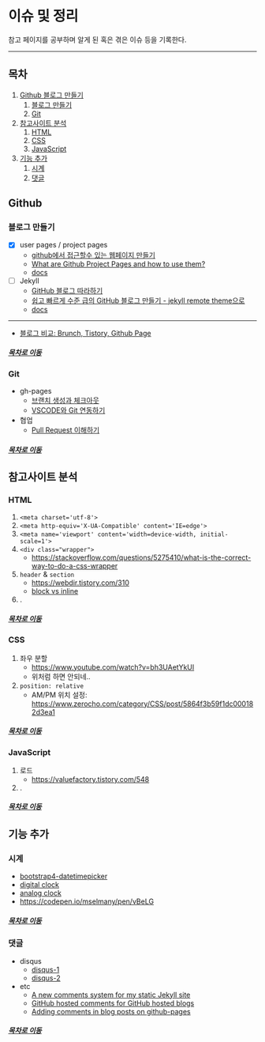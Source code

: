 이슈 및 정리
=====
참고 페이지를 공부하며 알게 된 혹은 겪은 이슈 등을 기록한다.
- - -
## 목차
1. [Github 블로그 만들기](#Github-블로그-만들기)
	1. [블로그 만들기](#블로그-만들기)
	2. [Git](#Git)
2. [참고사이트 분석](#참고사이트-분석)
	1. [HTML](#HTML)
	2. [CSS](#CSS)
	3. [JavaScript](#JavaScript)
3. [기능 추가](#기능-추가)
	1. [시계](#시계)
	2. [댓글](#댓글)

## Github
### 블로그 만들기
* [x] user pages / project pages
	* [github에서 접근할수 있는 웹페이지 만들기](https://blog.outsider.ne.kr/593)
	* [What are Github Project Pages and how to use them?](https://stackoverflow.com/questions/41228787/what-are-github-project-pages-and-how-to-use-them)
	* [docs](https://pages.github.com/)
* [ ] Jekyll
	* [GitHub 블로그 따라하기](https://devinlife.com/howto/)
	* [쉽고 빠르게 수준 급의 GitHub 블로그 만들기 - jekyll remote theme으로](https://dreamgonfly.github.io/2018/01/27/jekyll-remote-theme.html)
	* [docs](https://jekyllrb-ko.github.io/)
	

- - -
* [블로그 비교: Brunch, Tistory, Github Page](https://cheese10yun.github.io/blog-start/)

##### [목차로 이동](#목차)

### Git
* gh-pages
	* [브랜치 생성과 체크아웃](https://mylko72.gitbooks.io/git/content/branch/checkout.html)
	* [VSCODE와 Git 연동하기](https://potensj.tistory.com/55)
* 협업
	* [Pull Request 이해하기](https://velog.io/@zansol/Pull-Request-%EC%9D%B4%ED%95%B4%ED%95%98%EA%B8%B0)

##### [목차로 이동](#목차)

## 참고사이트 분석
### HTML
1. `<meta charset='utf-8'>`
2. `<meta http-equiv='X-UA-Compatible' content='IE=edge'>`
3. `<meta name='viewport' content='width=device-width, initial-scale=1'>`
4. `<div class="wrapper">`
	* https://stackoverflow.com/questions/5275410/what-is-the-correct-way-to-do-a-css-wrapper
5. `header` & `section`
	* https://webdir.tistory.com/310
	* [block vs inline](https://developer.mozilla.org/ko/docs/Web/HTML/Block-level_elements)
6. .

##### [목차로 이동](#목차)

### CSS
1. 좌우 분할
	* https://www.youtube.com/watch?v=bh3UAetYkUI
	* 위처럼 하면 안되네..
2. `position: relative`
	* AM/PM 위치 설정: https://www.zerocho.com/category/CSS/post/5864f3b59f1dc000182d3ea1

##### [목차로 이동](#목차)

### JavaScript
1. 로드
	* https://valuefactory.tistory.com/548
2. .

##### [목차로 이동](#목차)

## 기능 추가
### 시계
* [bootstrap4-datetimepicker](https://blog.edit.kr/entry/Bootstrap-4-%EB%8B%AC%EB%A0%A5-datetimepicker-Bootstrap-3%EB%B2%84%EC%A0%84-%EC%97%85%EA%B7%B8%EB%A0%88%EC%9D%B4%EB%93%9C-%EB%B2%84%EC%A0%84-%EC%9D%B8%EA%B8%B0-%EB%8B%AC%EB%A0%A5)
* [digital clock](https://www.codexworld.com/create-digital-clock-with-date-javascript/)
* [analog clock](https://www.w3schools.com/graphics/canvas_clock_start.asp)
* https://codepen.io/mselmany/pen/vBeLG

##### [목차로 이동](#목차)

### 댓글
* disqus
	* [disqus-1](https://devmjun.github.io/archive/addComments)
	* [disqus-2](http://dudmy.net/etc/2016/07/21/disqus-setting/)
* etc
	* [A new comments system for my static Jekyll site](https://aristath.github.io/blog/static-site-comments-using-github-issues-api)
	* [GitHub hosted comments for GitHub hosted blogs](http://ivanzuzak.info/2011/02/18/github-hosted-comments-for-github-hosted-blogs.html)
	* [Adding comments in blog posts on github-pages](https://stackoverflow.com/questions/59096243/adding-comments-in-blog-posts-on-github-pages)

##### [목차로 이동](#목차)
